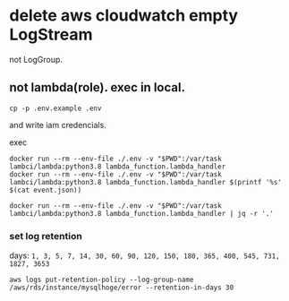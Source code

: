 # delete aws cloudwatch empty LogStream
not LogGroup.

## not lambda(role). exec in local.
```
cp -p .env.example .env
```

and write iam credencials.

exec
```
docker run --rm --env-file ./.env -v "$PWD":/var/task lambci/lambda:python3.8 lambda_function.lambda_handler
docker run --rm --env-file ./.env -v "$PWD":/var/task lambci/lambda:python3.8 lambda_function.lambda_handler $(printf '%s' $(cat event.json))
```

```
docker run --rm --env-file ./.env -v "$PWD":/var/task lambci/lambda:python3.8 lambda_function.lambda_handler | jq -r '.'
```

### set log retention
days: `1, 3, 5, 7, 14, 30, 60, 90, 120, 150, 180, 365, 400, 545, 731, 1827, 3653`

```
aws logs put-retention-policy --log-group-name /aws/rds/instance/mysqlhoge/error --retention-in-days 30
```
